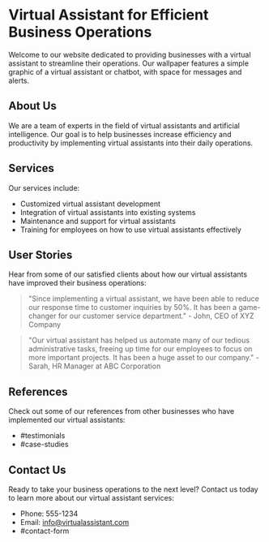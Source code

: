 <!--font:Barlow Condensed-->

# Virtual Assistant for Efficient Business Operations

Welcome to our website dedicated to providing businesses with a virtual assistant to streamline their operations. Our wallpaper features a simple graphic of a virtual assistant or chatbot, with space for messages and alerts.

## About Us
We are a team of experts in the field of virtual assistants and artificial intelligence. Our goal is to help businesses increase efficiency and productivity by implementing virtual assistants into their daily operations.

## Services
Our services include:
- Customized virtual assistant development
- Integration of virtual assistants into existing systems
- Maintenance and support for virtual assistants
- Training for employees on how to use virtual assistants effectively

## User Stories
Hear from some of our satisfied clients about how our virtual assistants have improved their business operations:

> "Since implementing a virtual assistant, we have been able to reduce our response time to customer inquiries by 50%. It has been a game-changer for our customer service department." - John, CEO of XYZ Company

> "Our virtual assistant has helped us automate many of our tedious administrative tasks, freeing up time for our employees to focus on more important projects. It has been a huge asset to our company." - Sarah, HR Manager at ABC Corporation

## References
Check out some of our references from other businesses who have implemented our virtual assistants:

- #testimonials
- #case-studies

## Contact Us
Ready to take your business operations to the next level? Contact us today to learn more about our virtual assistant services:

- Phone: 555-1234
- Email: info@virtualassistant.com
- #contact-form

<!--

Write me content for website with wallpaper which alt text is:

"A wallpaper with a simple graphic of a virtual assistant or chatbot, with space for messages and alerts."

The name/title of the page should not be 1:1 copy of the alt text but rather a real content of the website which is using this wallpaper.

- Use markdown format 
- Start with heading
- Heading should be short and concise
- The content should look like a real website 
- The website should not be about the wallpaper, wallpaper is just a related background
- Heading should be contain work "wallpaper" or "background"
- Include real sections like references, contact, user stories, etc. use things relevant to the page purpose.
- Feel free to use structure like headings, bullets, numbering, blockquotes, paragraphs, horizontal lines, etc.
- You can use formatting like bold or _italic_
- You can include UTF-8 emojis
- Links should be only #hash anchors (and you can refer to the document itself)
- Do not include images


---


# Virtual Assistant for Efficient Business Operations

Welcome to our website dedicated to providing businesses with a virtual assistant to streamline their operations. Our wallpaper features a simple graphic of a virtual assistant or chatbot, with space for messages and alerts.

## About Us
We are a team of experts in the field of virtual assistants and artificial intelligence. Our goal is to help businesses increase efficiency and productivity by implementing virtual assistants into their daily operations.

## Services
Our services include:
- Customized virtual assistant development
- Integration of virtual assistants into existing systems
- Maintenance and support for virtual assistants
- Training for employees on how to use virtual assistants effectively

## User Stories
Hear from some of our satisfied clients about how our virtual assistants have improved their business operations:

> "Since implementing a virtual assistant, we have been able to reduce our response time to customer inquiries by 50%. It has been a game-changer for our customer service department." - John, CEO of XYZ Company

> "Our virtual assistant has helped us automate many of our tedious administrative tasks, freeing up time for our employees to focus on more important projects. It has been a huge asset to our company." - Sarah, HR Manager at ABC Corporation

## References
Check out some of our references from other businesses who have implemented our virtual assistants:

- #testimonials
- #case-studies

## Contact Us
Ready to take your business operations to the next level? Contact us today to learn more about our virtual assistant services:

- Phone: 555-1234
- Email: info@virtualassistant.com
- #contact-form

-->
